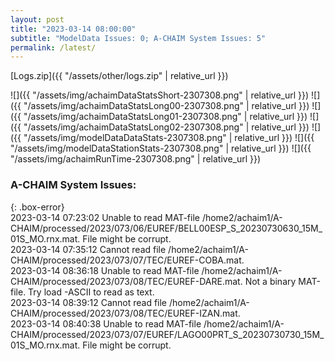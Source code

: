 ```yaml
---
layout: post
title: "2023-03-14 08:00:00"
subtitle: "ModelData Issues: 0; A-CHAIM System Issues: 5"
permalink: /latest/
---
```


[Logs.zip]({{ "/assets/other/logs.zip" | relative_url }})  

![]({{ "/assets/img/achaimDataStatsShort-2307308.png" | relative_url }})
![]({{ "/assets/img/achaimDataStatsLong00-2307308.png" | relative_url }})
![]({{ "/assets/img/achaimDataStatsLong01-2307308.png" | relative_url }})
![]({{ "/assets/img/achaimDataStatsLong02-2307308.png" | relative_url }})
![]({{ "/assets/img/modelDataDataStats-2307308.png" | relative_url }})
![]({{ "/assets/img/modelDataStationStats-2307308.png" | relative_url }})
![]({{ "/assets/img/achaimRunTime-2307308.png" | relative_url }})


### A-CHAIM System Issues:  
  
{: .box-error}  
2023-03-14 07:23:02 Unable to read MAT-file /home2/achaim1/A-CHAIM/processed/2023/073/06/EUREF/BELL00ESP_S_20230730630_15M_01S_MO.rnx.mat. File might be corrupt.  
2023-03-14 07:35:12 Cannot read file /home2/achaim1/A-CHAIM/processed/2023/073/07/TEC/EUREF-COBA.mat.  
2023-03-14 08:36:18 Unable to read MAT-file /home2/achaim1/A-CHAIM/processed/2023/073/08/TEC/EUREF-DARE.mat. Not a binary MAT-file. Try load -ASCII to read as text.  
2023-03-14 08:39:12 Cannot read file /home2/achaim1/A-CHAIM/processed/2023/073/08/TEC/EUREF-IZAN.mat.  
2023-03-14 08:40:38 Unable to read MAT-file /home2/achaim1/A-CHAIM/processed/2023/073/07/EUREF/LAGO00PRT_S_20230730730_15M_01S_MO.rnx.mat. File might be corrupt.  
